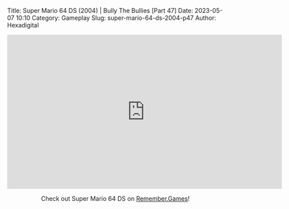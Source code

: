 Title: Super Mario 64 DS (2004) | Bully The Bullies [Part 47]
Date: 2023-05-07 10:10
Category: Gameplay
Slug: super-mario-64-ds-2004-p47
Author: Hexadigital

<center><iframe src="https://www.youtube.com/embed/dPdQ_5YRifU?feature=oembed" allow="accelerometer; autoplay; encrypted-media; gyroscope; picture-in-picture" width="640" height="360" frameborder="0"></iframe>

Check out Super Mario 64 DS on [Remember.Games](https://remember.games/game/2250/super-mario-64-ds/)!</center>